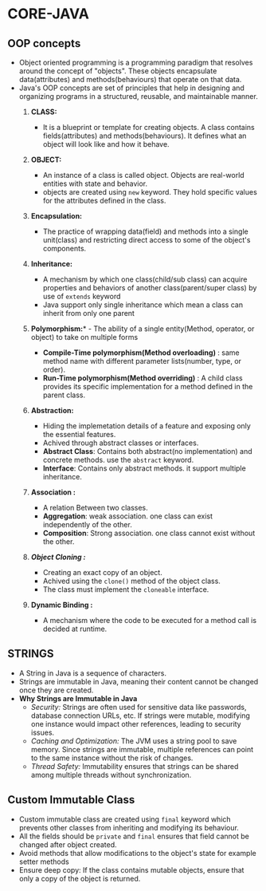# CORE-JAVA
## OOP concepts
- Object oriented programming is a programming paradigm that resolves around the concept of "objects". These objects encapsulate data(attributes) and methods(behaviours) that operate on that data.
- Java's OOP concepts are set of principles that help in designing and organizing programs in a structured, reusable, and maintainable manner.
  1. **CLASS:**
     - It is a blueprint or template for creating objects. A class contains fields(attributes) and         methods(behaviours). It defines what an object will look like and how it behave.  
  2. **OBJECT:**
     - An instance of a class is called object. Objects are real-world entities with state and behavior.
     - objects are created using ```new``` keyword. They hold specific values for the attributes defined in the class.
   3. **Encapsulation:**
      - The practice of wrapping data(field) and methods into a single unit(class) and restricting direct access to some of the object's components.

   4. **Inheritance:**
      -  A mechanism by which one class(child/sub class) can acquire properties and behaviors of another class(parent/super class) by use of ```extends``` keyword
      -  Java support only single inheritance which mean a class can inherit from only one parent
    5. **Polymorphism:***
              - The ability of a single entity(Method, operator, or object) to take on multiple forms
       - **Compile-Time polymorphism(Method overloading)** : same method name with different parameter lists(number, type, or order).
       - **Run-Time polymorphism(Method overriding)** : A child class provides its specific implementation for a method defined in the parent class.
    6. **Abstraction:**
       - Hiding the implemetation details of a feature and exposing only the essential features.
       - Achived through abstract classes or interfaces.
       - **Abstract Class**: Contains both abstract(no implementation) and concrete methods.  use the ```abstract``` keyword.
       - **Interface**: Contains only abstract methods. it support multiple inheritance.

    7. **Association :**
       - A relation Between two classes.
       - **Aggregation**: weak association. one class can exist independently of the other.
       - **Composition**: Strong association. one class cannot exist without the other.
       
    9. ***Object Cloning :***
        - Creating an exact copy of an object.
        - Achived using the ```clone()``` method of the object class.
        - The class must implement the ```cloneable``` interface.
    11. **Dynamic Binding :**
        - A mechanism where the code to be executed for a method call is decided at runtime.
       
## STRINGS
- A String in Java is a sequence of characters.
- Strings are immutable in Java, meaning their content cannot be changed once they are created.
- **Why Strings are Immutable in Java**
  - *Security:* Strings are often used for sensitive data like passwords, database connection URLs, etc. If strings were mutable, modifying one instance would impact other references, leading to security issues.
  - *Caching and Optimization:* The JVM uses a string pool to save memory. Since strings are immutable, multiple references can point to the same instance without the risk of changes.
  - *Thread Safety:* Immutability ensures that strings can be shared among multiple threads without synchronization.

 ## Custom Immutable Class
 - Custom immutable class are created using ```final``` keyword which prevents other classes from inheriting and modifying its behaviour.
 - All the fields should be ```private``` and ```final``` ensures that field cannot be changed after object created.
 - Avoid methods that allow modifications to the object's state for example setter methods
 - Ensure deep copy: If the class contains mutable objects, ensure that only a copy of the object is returned.


